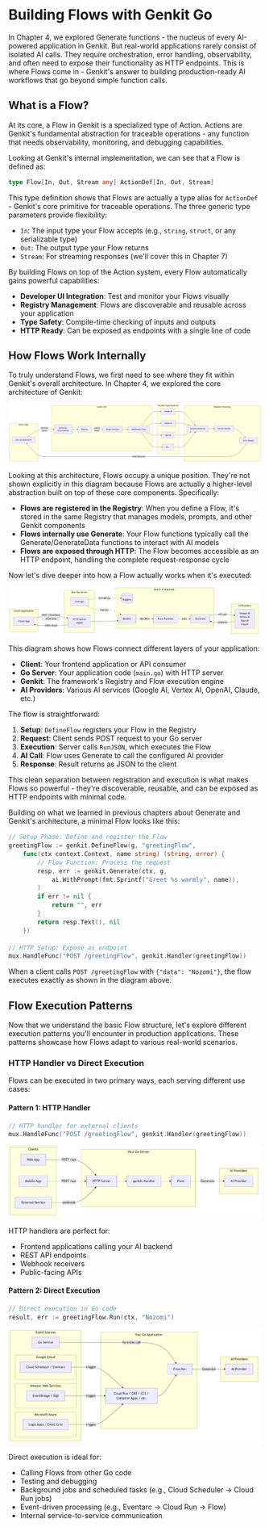 # Building Flows with Genkit Go

In Chapter 4, we explored Generate functions - the nucleus of every AI-powered application in Genkit. But real-world applications rarely consist of isolated AI calls. They require orchestration, error handling, observability, and often need to expose their functionality as HTTP endpoints. This is where Flows come in - Genkit's answer to building production-ready AI workflows that go beyond simple function calls.

## What is a Flow?

At its core, a Flow in Genkit is a specialized type of Action. Actions are Genkit's fundamental abstraction for traceable operations - any function that needs observability, monitoring, and debugging capabilities.

Looking at Genkit's internal implementation, we can see that a Flow is defined as:

```go
type Flow[In, Out, Stream any] ActionDef[In, Out, Stream]
```

This type definition shows that Flows are actually a type alias for `ActionDef` - Genkit's core primitive for traceable operations. The three generic type parameters provide flexibility:

- `In`: The input type your Flow accepts (e.g., `string`, `struct`, or any serializable type)
- `Out`: The output type your Flow returns
- `Stream`: For streaming responses (we'll cover this in Chapter 7)

By building Flows on top of the Action system, every Flow automatically gains powerful capabilities:

- **Developer UI Integration**: Test and monitor your Flows visually
- **Registry Management**: Flows are discoverable and reusable across your application
- **Type Safety**: Compile-time checking of inputs and outputs
- **HTTP Ready**: Can be exposed as endpoints with a single line of code

## How Flows Work Internally

To truly understand Flows, we first need to see where they fit within Genkit's overall architecture. In Chapter 4, we explored the core architecture of Genkit:

![](../images/chapter-04/genkit-core-architecture.png)

Looking at this architecture, Flows occupy a unique position. They're not shown explicitly in this diagram because Flows are actually a higher-level abstraction built on top of these core components. Specifically:

- **Flows are registered in the Registry**: When you define a Flow, it's stored in the same Registry that manages models, prompts, and other Genkit components
- **Flows internally use Generate**: Your Flow functions typically call the Generate/GenerateData functions to interact with AI models
- **Flows are exposed through HTTP**: The Flow becomes accessible as an HTTP endpoint, handling the complete request-response cycle

Now let's dive deeper into how a Flow actually works when it's executed:

![](../images/chapter-06/flow-architecture.png)

This diagram shows how Flows connect different layers of your application:

- **Client**: Your frontend application or API consumer
- **Go Server**: Your application code (`main.go`) with HTTP server
- **Genkit**: The framework's Registry and Flow execution engine
- **AI Providers**: Various AI services (Google AI, Vertex AI, OpenAI, Claude, etc.)

The flow is straightforward:

1. **Setup**: `DefineFlow` registers your Flow in the Registry
2. **Request**: Client sends POST request to your Go server
3. **Execution**: Server calls `RunJSON`, which executes the Flow
4. **AI Call**: Flow uses Generate to call the configured AI provider
5. **Response**: Result returns as JSON to the client

This clean separation between registration and execution is what makes Flows so powerful - they're discoverable, reusable, and can be exposed as HTTP endpoints with minimal code.

Building on what we learned in previous chapters about Generate and Genkit's architecture, a minimal Flow looks like this:

```go
// Setup Phase: Define and register the Flow
greetingFlow := genkit.DefineFlow(g, "greetingFlow", 
    func(ctx context.Context, name string) (string, error) {
        // Flow Function: Process the request
        resp, err := genkit.Generate(ctx, g,
            ai.WithPrompt(fmt.Sprintf("Greet %s warmly", name)),
        )
        if err != nil {
            return "", err
        }
        return resp.Text(), nil
    })

// HTTP Setup: Expose as endpoint
mux.HandleFunc("POST /greetingFlow", genkit.Handler(greetingFlow))
```

When a client calls `POST /greetingFlow` with `{"data": "Nozomi"}`, the flow executes exactly as shown in the diagram above.

## Flow Execution Patterns

Now that we understand the basic Flow structure, let's explore different execution patterns you'll encounter in production applications. These patterns showcase how Flows adapt to various real-world scenarios.

### HTTP Handler vs Direct Execution

Flows can be executed in two primary ways, each serving different use cases:

#### Pattern 1: HTTP Handler

```go
// HTTP handler for external clients
mux.HandleFunc("POST /greetingFlow", genkit.Handler(greetingFlow))
```

![](../images/chapter-06/flow-http-handler.png)

HTTP handlers are perfect for:

- Frontend applications calling your AI backend
- REST API endpoints
- Webhook receivers
- Public-facing APIs

#### Pattern 2: Direct Execution

```go
// Direct execution in Go code
result, err := greetingFlow.Run(ctx, "Nozomi")
```

![](../images/chapter-06/flow-direct-execution.png)

Direct execution is ideal for:

- Calling Flows from other Go code
- Testing and debugging
- Background jobs and scheduled tasks (e.g., Cloud Scheduler → Cloud Run jobs)
- Event-driven processing (e.g., Eventarc → Cloud Run → Flow)
- Internal service-to-service communication
